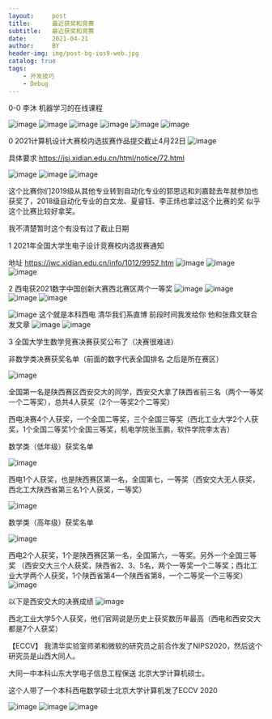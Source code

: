 ```yaml
---
layout:     post
title:      最近获奖和竞赛
subtitle:   最近获奖和竞赛
date:       2021-04-21
author:     BY
header-img: img/post-bg-ios9-web.jpg
catalog: true
tags:
    - 开发技巧
    - Debug
---
```


0-0  李沐 机器学习的在线课程

![image](https://user-images.githubusercontent.com/24884878/115823455-ef9b7a80-a438-11eb-9ba8-a2f990681871.png)
![image](https://user-images.githubusercontent.com/24884878/115823480-f6c28880-a438-11eb-9622-7386d9026cf5.png)
![image](https://user-images.githubusercontent.com/24884878/115823497-fd510000-a438-11eb-80fd-5e0d7d837ff0.png)
![image](https://user-images.githubusercontent.com/24884878/115823510-0346e100-a439-11eb-80b9-a19bd9343b33.png)
![image](https://user-images.githubusercontent.com/24884878/115823533-0b068580-a439-11eb-9c16-adb6bc3e9d27.png)
![image](https://user-images.githubusercontent.com/24884878/115823566-19ed3800-a439-11eb-9b4c-c19fb6118ad2.png)





0  2021计算机设计大赛校内选拔赛作品提交截止4月22日
![image](https://user-images.githubusercontent.com/24884878/115646783-5fd0d000-a355-11eb-9953-48a47c0e3d65.png)

具体要求 https://jsj.xidian.edu.cn/html/notice/72.html
 
![image](https://user-images.githubusercontent.com/24884878/115646826-7119dc80-a355-11eb-9c90-177358eb9547.png)
![image](https://user-images.githubusercontent.com/24884878/115646843-7840ea80-a355-11eb-9bd5-f109a364bf1a.png)
![image](https://user-images.githubusercontent.com/24884878/115646857-7f67f880-a355-11eb-8847-6575cc46088e.png)

这个比赛你们2019级从其他专业转到自动化专业的郭思远和刘嘉懿去年就参加也获奖了，2018级自动化专业的白文龙、夏睿钰、李正炜也拿过这个比赛的奖
似乎这个比赛比较好拿奖。

我不清楚暂时这个有没有过了截止日期

1 2021年全国大学生电子设计竞赛校内选拔赛通知

地址 https://jwc.xidian.edu.cn/info/1012/9952.htm
![image](https://user-images.githubusercontent.com/24884878/115556521-5ad33880-a2e3-11eb-87a6-e7fc9ab35bc6.png)
![image](https://user-images.githubusercontent.com/24884878/115556543-61fa4680-a2e3-11eb-87f5-0b13e1011edf.png)
![image](https://user-images.githubusercontent.com/24884878/115556576-6a528180-a2e3-11eb-9a59-9b628e23a2da.png)

2  西电获2021数字中国创新大赛西北赛区两个一等奖
![image](https://user-images.githubusercontent.com/24884878/115556721-8bb36d80-a2e3-11eb-9be7-d0d0413b632b.png)
![image](https://user-images.githubusercontent.com/24884878/115556740-90782180-a2e3-11eb-9f3c-47226d6879dd.png)
![image](https://user-images.githubusercontent.com/24884878/115556772-97069900-a2e3-11eb-9350-b06f75804ae3.png)
![image](https://user-images.githubusercontent.com/24884878/115556782-9b32b680-a2e3-11eb-80ca-dfc03d1bc498.png)


![image](https://user-images.githubusercontent.com/24884878/115556841-aede1d00-a2e3-11eb-9e16-5625c8561b30.png)
这个就是本科西电 清华我们系直博 前段时间我发给你  他和张鼎文联合发文章
![image](https://user-images.githubusercontent.com/24884878/115556911-c4ebdd80-a2e3-11eb-8d88-3235a5e9c46b.png)
![image](https://user-images.githubusercontent.com/24884878/115556938-cc12eb80-a2e3-11eb-8ed4-f187be7ea306.png)


3 全国大学生数学竞赛决赛获奖公布了（决赛很难进）

非数学类决赛获奖名单（前面的数字代表全国排名 之后是所在赛区）

![image](https://user-images.githubusercontent.com/24884878/115557282-23b15700-a2e4-11eb-8f0a-8d569763a338.png)

全国第一名是陕西赛区西安交大的同学，西安交大拿了陕西省前三名（两个一等奖一个二等奖），总共4人获奖（2个一等奖2个二等奖）

西电决赛4个人获奖，一个全国二等奖，三个全国三等奖（西北工业大学2个人获奖，1个全国二等奖1个全国三等奖，机电学院张玉鹏，软件学院李太吉）

数学类（低年级）获奖名单

![image](https://user-images.githubusercontent.com/24884878/115557605-70952d80-a2e4-11eb-8978-6ff67e71e3ea.png)

西电1个人获奖，也是陕西赛区第一名，全国第七，一等奖（西安交大无人获奖，西北工大陕西省第三名1个人获奖，一等奖）

![image](https://user-images.githubusercontent.com/24884878/115557686-89054800-a2e4-11eb-88d4-368c596bc8ad.png)

数学类（高年级）获奖名单

![image](https://user-images.githubusercontent.com/24884878/115557744-9a4e5480-a2e4-11eb-8581-f754f63cb961.png)

西电2个人获奖，1个是陕西赛区第一名，全国第六，一等奖。另外一个全国三等奖
（西安交大三个人获奖，陕西省2、3、5名，两个一等奖一个二等奖；西北工业大学两个人获奖，1个陕西省第4一个陕西省第8，一个二等奖一个三等奖）
![image](https://user-images.githubusercontent.com/24884878/115558368-4132f080-a2e5-11eb-8935-ff7f5aa5e39c.png)


以下是西安交大的决赛成绩
![image](https://user-images.githubusercontent.com/24884878/115559021-e1891500-a2e5-11eb-92f1-3eef9279abec.png)

西北工业大学5个人获奖，他们官网说是历史上获奖数历年最高（西电和西安交大都是7个人获奖）


【ECCV】 我清华实验室师弟和微软的研究员之前合作发了NIPS2020，然后这个研究员是山西大同人。

大同一中本科山东大学电子信息工程保送 北京大学计算机硕士。

这个人带了一个本科西电数学硕士北京大学计算机发了ECCV 2020

![image](https://user-images.githubusercontent.com/24884878/115846758-cb4d9700-a454-11eb-9b74-5c4e6c40153b.png)
![image](https://user-images.githubusercontent.com/24884878/115846786-d30d3b80-a454-11eb-8cf0-14d345365263.png)
![image](https://user-images.githubusercontent.com/24884878/115846806-dacce000-a454-11eb-89a6-e733bb8e3431.png)

